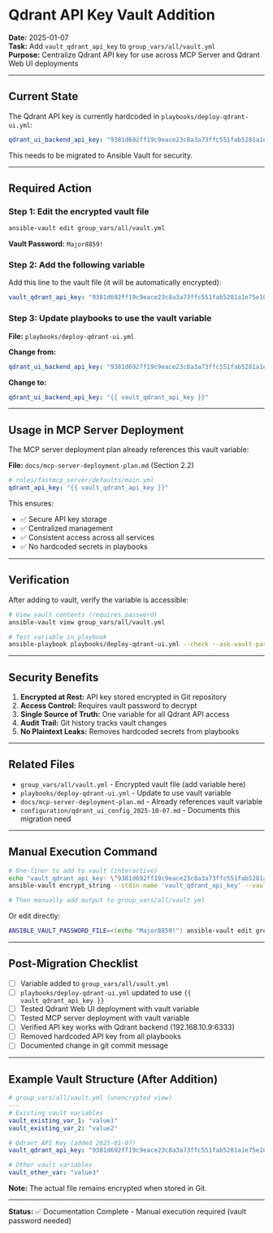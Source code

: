 # Qdrant API Key Vault Addition

**Date:** 2025-01-07  
**Task:** Add `vault_qdrant_api_key` to `group_vars/all/vault.yml`  
**Purpose:** Centralize Qdrant API key for use across MCP Server and Qdrant Web UI deployments

---

## Current State

The Qdrant API key is currently hardcoded in `playbooks/deploy-qdrant-ui.yml`:
```yaml
qdrant_ui_backend_api_key: "9381d692ff19c9eace23c8a3a73ffc551fab5281a1e75e10db599cc148558d09"
```

This needs to be migrated to Ansible Vault for security.

---

## Required Action

### Step 1: Edit the encrypted vault file

```bash
ansible-vault edit group_vars/all/vault.yml
```

**Vault Password:** `Major8859!`

### Step 2: Add the following variable

Add this line to the vault file (it will be automatically encrypted):

```yaml
vault_qdrant_api_key: "9381d692ff19c9eace23c8a3a73ffc551fab5281a1e75e10db599cc148558d09"
```

### Step 3: Update playbooks to use the vault variable

**File:** `playbooks/deploy-qdrant-ui.yml`

**Change from:**
```yaml
qdrant_ui_backend_api_key: "9381d692ff19c9eace23c8a3a73ffc551fab5281a1e75e10db599cc148558d09"
```

**Change to:**
```yaml
qdrant_ui_backend_api_key: "{{ vault_qdrant_api_key }}"
```

---

## Usage in MCP Server Deployment

The MCP server deployment plan already references this vault variable:

**File:** `docs/mcp-server-deployment-plan.md` (Section 2.2)

```yaml
# roles/fastmcp_server/defaults/main.yml
qdrant_api_key: "{{ vault_qdrant_api_key }}"
```

This ensures:
- ✅ Secure API key storage
- ✅ Centralized management
- ✅ Consistent access across all services
- ✅ No hardcoded secrets in playbooks

---

## Verification

After adding to vault, verify the variable is accessible:

```bash
# View vault contents (requires password)
ansible-vault view group_vars/all/vault.yml

# Test variable in playbook
ansible-playbook playbooks/deploy-qdrant-ui.yml --check --ask-vault-pass
```

---

## Security Benefits

1. **Encrypted at Rest:** API key stored encrypted in Git repository
2. **Access Control:** Requires vault password to decrypt
3. **Single Source of Truth:** One variable for all Qdrant API access
4. **Audit Trail:** Git history tracks vault changes
5. **No Plaintext Leaks:** Removes hardcoded secrets from playbooks

---

## Related Files

- `group_vars/all/vault.yml` - Encrypted vault file (add variable here)
- `playbooks/deploy-qdrant-ui.yml` - Update to use vault variable
- `docs/mcp-server-deployment-plan.md` - Already references vault variable
- `configuration/qdrant_ui_config_2025-10-07.md` - Documents this migration need

---

## Manual Execution Command

```bash
# One-liner to add to vault (interactive)
echo "vault_qdrant_api_key: \"9381d692ff19c9eace23c8a3a73ffc551fab5281a1e75e10db599cc148558d09\"" | \
ansible-vault encrypt_string --stdin-name 'vault_qdrant_api_key' --vault-password-file <(echo "Major8859!")

# Then manually add output to group_vars/all/vault.yml
```

Or edit directly:
```bash
ANSIBLE_VAULT_PASSWORD_FILE=<(echo "Major8859!") ansible-vault edit group_vars/all/vault.yml
```

---

## Post-Migration Checklist

- [ ] Variable added to `group_vars/all/vault.yml`
- [ ] `playbooks/deploy-qdrant-ui.yml` updated to use `{{ vault_qdrant_api_key }}`
- [ ] Tested Qdrant Web UI deployment with vault variable
- [ ] Tested MCP server deployment with vault variable
- [ ] Verified API key works with Qdrant backend (192.168.10.9:6333)
- [ ] Removed hardcoded API key from all playbooks
- [ ] Documented change in git commit message

---

## Example Vault Structure (After Addition)

```yaml
# group_vars/all/vault.yml (unencrypted view)
---
# Existing vault variables
vault_existing_var_1: "value1"
vault_existing_var_2: "value2"

# Qdrant API Key (added 2025-01-07)
vault_qdrant_api_key: "9381d692ff19c9eace23c8a3a73ffc551fab5281a1e75e10db599cc148558d09"

# Other vault variables
vault_other_var: "value3"
```

**Note:** The actual file remains encrypted when stored in Git.

---

**Status:** ✅ Documentation Complete - Manual execution required (vault password needed)
